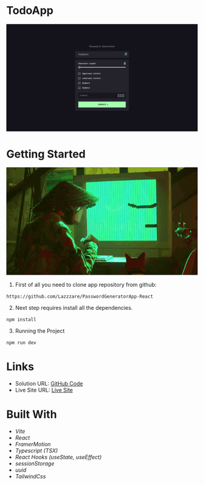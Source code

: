 # TodoApp

  <img src="./src/assets/bg.PNG" alt="First Image">

# Getting Started

![.gif](./src/assets/gif.gif)

1. First of all you need to clone app repository from github:

```
https://github.com/Lazzzare/PasswordGeneratorApp-React
```

2. Next step requires install all the dependencies.

```
npm install
```

3. Running the Project

```
npm run dev
```

# Links

- Solution URL: [GitHub Code](https://github.com/Lazzzare/PasswordGeneratorApp-React)
- Live Site URL: [Live Site](https://todo-app-react-kappa-three.vercel.app/)

# Built With

- _Vite_
- _React_
- _FramerMotion_
- _Typescript (TSX)_
- _React Hooks (useState, useEffect)_
- _sessionStorage_
- _uuid_
- _TailwindCss_
